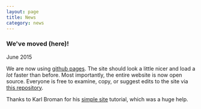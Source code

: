 ```yaml
---
layout: page
title: News
category: news
---
```


### We've moved (here)!
June 2015  

We are now using [github pages](https://www.pages.github.com). The site should look a little nicer and load a *lot* faster than before.  Most importantly, the entire website is now open source. Everyone is free to examine, copy, or suggest edits to the site via [this repository](https://www.github.com/mjmaenner/disabilitymeasures.org/tree/gh-pages).

Thanks to Karl Broman for his [simple site](https://www.kbroman.org/simple_site) tutorial, which was a huge help.
